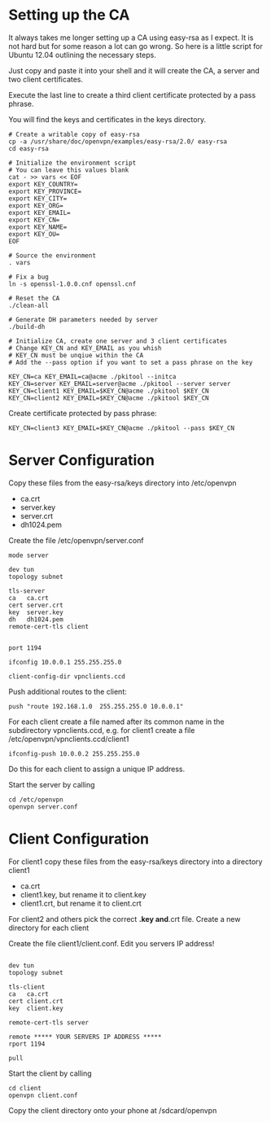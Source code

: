 # Setting up the CA #

It always takes me longer setting up a CA using easy-rsa as I expect.
It is not hard but for some reason a lot can go wrong.
So here is a little script for Ubuntu 12.04 outlining the
necessary steps.

Just copy and paste it into your shell and it will create the CA, a server and two client certificates.

Execute the last line to create a third client certificate protected by a pass phrase.

You will find the keys and certificates in the keys directory.


```
# Create a writable copy of easy-rsa
cp -a /usr/share/doc/openvpn/examples/easy-rsa/2.0/ easy-rsa
cd easy-rsa

# Initialize the environment script
# You can leave this values blank
cat - >> vars << EOF
export KEY_COUNTRY=
export KEY_PROVINCE=
export KEY_CITY=
export KEY_ORG=
export KEY_EMAIL=
export KEY_CN=
export KEY_NAME=
export KEY_OU=
EOF

# Source the environment
. vars

# Fix a bug
ln -s openssl-1.0.0.cnf openssl.cnf

# Reset the CA
./clean-all

# Generate DH parameters needed by server
./build-dh

# Initialize CA, create one server and 3 client certificates
# Change KEY_CN and KEY_EMAIL as you whish
# KEY_CN must be unqiue within the CA
# Add the --pass option if you want to set a pass phrase on the key

KEY_CN=ca KEY_EMAIL=ca@acme ./pkitool --initca
KEY_CN=server KEY_EMAIL=server@acme ./pkitool --server server
KEY_CN=client1 KEY_EMAIL=$KEY_CN@acme ./pkitool $KEY_CN
KEY_CN=client2 KEY_EMAIL=$KEY_CN@acme ./pkitool $KEY_CN
```

Create certificate protected by pass phrase:
```
KEY_CN=client3 KEY_EMAIL=$KEY_CN@acme ./pkitool --pass $KEY_CN
```


# Server Configuration #

Copy these files from the easy-rsa/keys directory into /etc/openvpn
  * ca.crt
  * server.key
  * server.crt
  * dh1024.pem

Create the file /etc/openvpn/server.conf
```
mode server

dev tun
topology subnet

tls-server
ca   ca.crt
cert server.crt
key  server.key
dh   dh1024.pem
remote-cert-tls client


port 1194

ifconfig 10.0.0.1 255.255.255.0

client-config-dir vpnclients.ccd
```

Push additional routes to the client:

```
push "route 192.168.1.0  255.255.255.0 10.0.0.1"
```

For each client create a file named after its common name in
the subdirectory vpnclients.ccd, e.g. for client1 create a file /etc/openvpn/vpnclients.ccd/client1

```
ifconfig-push 10.0.0.2 255.255.255.0
```

Do this for each client to assign a unique IP address.

Start the server by calling
```
cd /etc/openvpn
openvpn server.conf
```

# Client Configuration #

For client1 copy these files from the easy-rsa/keys directory into a directory client1
  * ca.crt
  * client1.key, but rename it to client.key
  * client1.crt, but rename it to client.crt

For client2 and others pick the correct **.key and**.crt file.
Create a new directory for each client

Create the file client1/client.conf. Edit you servers IP address!
```

dev tun
topology subnet

tls-client
ca   ca.crt
cert client.crt
key  client.key

remote-cert-tls server

remote ***** YOUR SERVERS IP ADDRESS *****
rport 1194

pull
```

Start the client by calling
```
cd client
openvpn client.conf
```

Copy the client directory onto your phone at /sdcard/openvpn